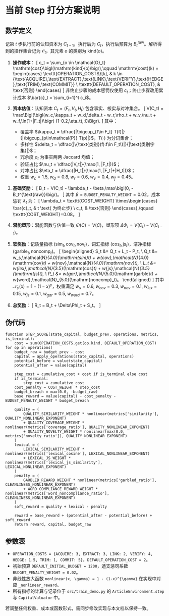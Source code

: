 # 当前 Step 打分方案说明

## 数学定义
记第 $t$ 步执行前的认知资本为 $C_{t-1}$，执行后为 $C_t$，执行后预算为 $B_t^{\text{raw}}$。解析得到的操作集合记为 $\mathcal{O}_t$，其元素 $o$ 的类别为 $\mathrm{kind}(o)$。

1. **操作成本**：
   \[
   c_t = \sum_{o \in \mathcal{O}_t} \mathrm{cost}\bigl(\mathrm{kind}(o)\bigr),\qquad
   \mathrm{cost}(k) = \begin{cases}
   \texttt{OPERATION\_COSTS}[k], & k \in \{\text{ACQUIRE},\text{EXTRACT},\text{LINK},\text{VERIFY},\text{HEDGE},\text{TRIM},\text{COMMIT}\} \\
   \texttt{DEFAULT\_OPERATION\_COST}, & \text{否则}
   \end{cases}
   \]
   非终止步骤的成本惩罚仅使用 $c_t$；终止步骤改用累计成本 $\bar{c}_t = \sum_{i=1}^t c_i$。

2. **资本估值**：认知资本 $C_t = (F_t,V_t,H_t)$ 包含事实、核实与对冲集合。
   \[
   V(C_t) = \max\Bigl(\bigl(w_c\,\kappa_t + w_d\,\delta_t - w_r\,\rho_t + w_v\,\nu_t + w_f\,\ln(1+|F_t|)\bigr) (1-0.2\,\eta_t),\;0\Bigr).
   \]
   其中：
   - 覆盖率 $\kappa_t = \dfrac{|\bigcup_{f\in F_t} T(f)|}{|\bigcup_{p\in\mathcal{P}} T(p)|}$，$T(\cdot)$ 为分词集合；
   - 多样性 $\delta_t = \dfrac{|\{\text{类别}(f):f\in F_t\}|}{|\text{类别宇集}|}$；
   - 冗余度 $\rho_t$ 为事实两两 Jaccard 均值；
   - 验证占比 $\nu_t = \dfrac{|V_t|}{\max(1, |F_t|)}$；
   - 对冲占比 $\eta_t = \dfrac{|H_t|}{\max(1, |F_t|+|H_t|)}$；
   - 权重 $w_c=1.5,\; w_d=0.8,\; w_r=0.6,\; w_v=0.4,\; w_f=0.45$。

3. **基础奖励**：
   \[
   B_t = V(C_t) - \lambda_t - \beta\,\max\bigl(0, -B_t^{\text{raw}}\bigr)。
   \]
   其中 $\beta = \texttt{BUDGET\_PENALTY\_WEIGHT}=0.02$，成本惩罚 $\lambda_t$ 为：
   \[
   \lambda_t = \texttt{COST\_WEIGHT} \times\begin{cases}
   \bar{c}_t, & t \text{ 为终止步} \\
   c_t, & \text{否则}
   \end{cases},\qquad \texttt{COST\_WEIGHT}=0.08。
   \]

4. **潜能塑形**：潜能函数与估值一致 $\Phi(C)=V(C)$，塑形项 $\Delta\Phi_t = V(C_t) - V(C_{t-1})$。

5. **软奖励**：记质量指标 $(\mathrm{sim}_t,\mathrm{cov}_t,\mathrm{nov}_t)$，词汇指标 $(\mathrm{cos}_t,\mathrm{js}_t)$，洁净指标 $(\mathrm{garble}_t,\mathrm{noncomp}_t)$。
   \[
   \begin{aligned}
   S_t &= Q_t + L_t - P_t, \\
   Q_t &= w_s\,\mathcal{N}_{4.0}(\mathrm{sim}_t) + w_{cov}\,\mathcal{N}_{4.0}(\mathrm{cov}_t) + w_{nov}\,\mathcal{N}_{4.0}(\mathrm{nov}_t), \\
   L_t &= w_{lex}\,\mathcal{N}_{3.5}(\mathrm{cos}_t) + w_{js}\,\mathcal{N}_{3.5}(\mathrm{js}_t), \\
   P_t &= w_{gar}\,\mathcal{N}_{5.0}(\mathrm{garble}_t) + w_{word}\,\mathcal{N}_{5.0}(\mathrm{noncomp}_t)。
   \end{aligned}
   \]
   其中 $\mathcal{N}_\gamma(x) = 1 - (1-x)^{\gamma}$，权重满足 $w_s=0.6,\; w_{cov}=0.3,\; w_{nov}=0.1,\; w_{lex}=0.15,\; w_{js}=0.1,\; w_{gar}=0.5,\; w_{word}=0.7$。

6. **总奖励**：
   \[
   R_t = B_t + \Delta\Phi_t + S_t。
   \]

## 伪代码
```pseudo
function STEP_SCORE(state_capital, budget_prev, operations, metrics, is_terminal):
    cost = sum(OPERATION_COSTS.get(op.kind, DEFAULT_OPERATION_COST) for op in operations)
    budget_raw = budget_prev - cost
    capital = apply_operations(state_capital, operations)
    potential_before = value(state_capital)
    potential_after = value(capital)

    step_cost = cumulative_cost + cost if is_terminal else cost
    if is_terminal:
        step_cost = cumulative_cost
    cost_penalty = COST_WEIGHT * step_cost
    budget_breach = max(0.0, -budget_raw)
    base_reward = value(capital) - cost_penalty - BUDGET_PENALTY_WEIGHT * budget_breach

    quality = (
        QUALITY_SIMILARITY_WEIGHT * nonlinear(metrics['similarity'], QUALITY_NONLINEAR_EXPONENT)
        + QUALITY_COVERAGE_WEIGHT * nonlinear(metrics['coverage_ratio'], QUALITY_NONLINEAR_EXPONENT)
        + QUALITY_NOVELTY_WEIGHT * nonlinear(max(0.0, metrics['novelty_ratio']), QUALITY_NONLINEAR_EXPONENT)
    )
    lexical = (
        LEXICAL_SIMILARITY_WEIGHT * nonlinear(metrics['lexical_cosine'], LEXICAL_NONLINEAR_EXPONENT)
        + LEXICAL_JS_WEIGHT * nonlinear(metrics['lexical_js_similarity'], LEXICAL_NONLINEAR_EXPONENT)
    )
    penalty = (
        GARBLED_REWARD_WEIGHT * nonlinear(metrics['garbled_ratio'], CLEANLINESS_NONLINEAR_EXPONENT)
        + WORD_COMPLIANCE_REWARD_WEIGHT * nonlinear(metrics['word_noncompliance_ratio'], CLEANLINESS_NONLINEAR_EXPONENT)
    )
    soft_reward = quality + lexical - penalty

    reward = base_reward + (potential_after - potential_before) + soft_reward
    return reward, capital, budget_raw
```

## 参数表
- `OPERATION_COSTS = {ACQUIRE: 3, EXTRACT: 3, LINK: 2, VERIFY: 4, HEDGE: 1.5, TRIM: 1, COMMIT: 5}`，`DEFAULT_OPERATION_COST = 2`。
- 初始预算 `DEFAULT_INITIAL_BUDGET = 1200`，透支惩罚系数 `BUDGET_PENALTY_WEIGHT = 0.02`。
- 非线性放大函数 `nonlinear(x, \gamma) = 1 - (1-x)^{\gamma}` 在实现中对应 `_nonlinear_reward`。
- 所有指标的计算与记录位于 `src/train_demo.py` 的 `ArticleEnvironment.step` 与 `CapitalValuator` 中。

若调整任何权重、成本或函数形式，需同步修改实现与本文档以保持一致。
